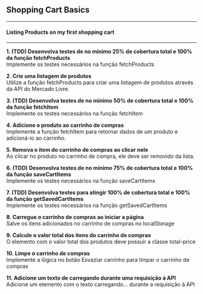 ## Shopping Cart Basics
---
#### Listing Products on my first shopping cart
---

**1. (TDD) Desenvolva testes de no mínimo 25% de cobertura total e 100% da função fetchProducts** <br>
Implemente os testes necessários na função fetchProducts <br>

**2. Crie uma listagem de produtos** <br>
Utilize a função fetchProducts para criar uma listagem de produtos através da API do Mercado Livre. <br>

**3. (TDD) Desenvolva testes de no mínimo 50% de cobertura total e 100% da função fetchItem** <br>
Implemente os testes necessários na função fetchItem <br>

**4. Adicione o produto ao carrinho de compras** <br>
Implemente a função fetchItem para retornar dados de um produto e adicioná-lo ao carrinho. <br>

**5. Remova o item do carrinho de compras ao clicar nele** <br>
Ao clicar no produto no carrinho de compra, ele deve ser removido da lista.<br>

**6. (TDD) Desenvolva testes de no mínimo 75% de cobertura total e 100% da função saveCartItems** <br>
Implemente os testes necessários na função saveCartItems <br>

**7. (TDD) Desenvolva testes para atingir 100% de cobertura total e 100% da função getSavedCartItems** <br>
Implemente os testes necessários na função getSavedCartItems <br>

**8. Carregue o carrinho de compras ao iniciar a página** <br>
Salve os itens adicionados no carrinho de compras no localStorage <br>

**9. Calcule o valor total dos itens do carrinho de compras** <br>
O elemento com o valor total dos produtos deve possuir a classe total-price <br>

**10. Limpe o carrinho de compras** <br>
Implemente a lógica no botão Esvaziar carrinho para limpar o carrinho de compras <br>

**11. Adicione um texto de carregando durante uma requisição à API** <br>
Adicione um elemento com o texto carregando... durante a requisição à API <br>
